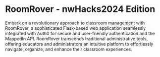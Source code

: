 # RoomRover - nwHacks2024 Edition
Embark on a revolutionary approach to classroom management with RoomRover, a sophisticated Flask-based web application seamlessly integrated with Auth0 for secure and user-friendly authentication and the MappedIn API. RoomRover transcends traditional administrative tools, offering educators and administrators an intuitive platform to effortlessly navigate, organize, and enhance their classroom experiences.